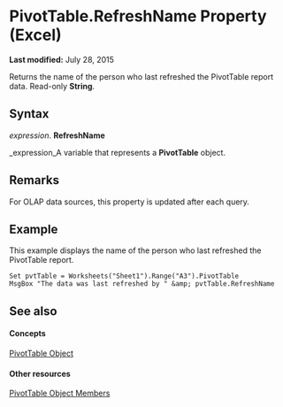 
# PivotTable.RefreshName Property (Excel)

 **Last modified:** July 28, 2015

Returns the name of the person who last refreshed the PivotTable report data. Read-only  **String**.

## Syntax

 _expression_. **RefreshName**

 _expression_A variable that represents a  **PivotTable** object.


## Remarks

For OLAP data sources, this property is updated after each query.


## Example

This example displays the name of the person who last refreshed the PivotTable report.


```
Set pvtTable = Worksheets("Sheet1").Range("A3").PivotTable 
MsgBox "The data was last refreshed by " &amp; pvtTable.RefreshName
```


## See also


#### Concepts


 [PivotTable Object](a9c1d4a0-78a9-f9a6-6daf-91cb63e45842.md)
#### Other resources


 [PivotTable Object Members](8e8d1692-cf32-63c6-a1f6-54ddcc2a4964.md)
